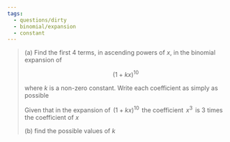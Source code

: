 ```yaml
---
tags:
  - questions/dirty
  - binomial/expansion
  - constant
---
```


> (a) Find the first 4 terms, in ascending powers of $x$, in the binomial expansion of
> 
> $$
> (1 + kx)^{10}
> $$
> 
> where $k$ is a non-zero constant. Write each coefficient as simply as possible
> 
> Given that in the expansion of $\, (1 + kx)^{10} \,$ the coefficient $\, x^{3} \,$ is 3 times the coefficient of $x$
> 
> (b) find the possible values of $k$